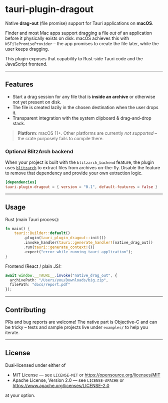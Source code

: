 # tauri-plugin-dragout

Native **drag-out** (file promise) support for Tauri applications on **macOS**.

Finder and most Mac apps support dragging a file _out_ of an application before it
physically exists on disk. macOS achieves this with `NSFilePromiseProvider` – the
app promises to create the file later, while the user keeps dragging.

This plugin exposes that capability to Rust-side Tauri code and the JavaScript
frontend.

---

## Features

* Start a drag session for any file that is **inside an archive** or otherwise
  not yet present on disk.
* The file is created lazily in the chosen destination when the user drops it.
* Transparent integration with the system clipboard & drag-and-drop stack.

> **Platform**: macOS 11+. Other platforms are currently _not supported_ – the
> crate purposely fails to compile there.

### Optional BlitzArch backend

When your project is built with the `blitzarch_backend` feature, the plugin uses
[`blitzarch`](https://crates.io/crates/blitzarch) to extract files from
archives on-the-fly. Disable the feature to remove that dependency and provide
your own extraction logic.

```toml
[dependencies]
tauri-plugin-dragout = { version = "0.1", default-features = false }
```

---

## Usage

Rust (main Tauri process):

```rust
fn main() {
    tauri::Builder::default()
        .plugin(tauri_plugin_dragout::init())
        .invoke_handler(tauri::generate_handler![native_drag_out])
        .run(tauri::generate_context!())
        .expect("error while running tauri application");
}
```

Frontend (React / plain JS):

```ts
await window.__TAURI__.invoke("native_drag_out", {
  archivePath: "/Users/you/Downloads/big.zip",
  filePath: "docs/report.pdf"
});
```

---

## Contributing

PRs and bug reports are welcome! The native part is Objective-C and can be
tricky – tests and sample projects live under `examples/` to help you iterate.

---

## License

Dual-licensed under either of

* MIT License — see `LICENSE-MIT` or <https://opensource.org/licenses/MIT>
* Apache License, Version 2.0 — see `LICENSE-APACHE` or <https://www.apache.org/licenses/LICENSE-2.0>

at your option.
